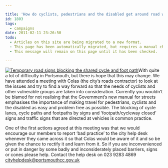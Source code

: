 ```yaml
---

title: 'How do cyclists, pedestrians and the disabled get around road works?'
id: 1803
tags:
  - campaigns
date: 2011-02-11 23:26:50
todo:
  - Articles on this site are being migrated to a new format.
  - This page has been automatically migrated, but requires a manual check-&-tune to ensure the format and links all work as expected.
  - This message will remain on this page until it has been checked.

---
```


[](http://www.pompeybug.co.uk/?attachment_id=1810)[![Temporary road signs blocking the shared cycle and foot path](/assets/sign-on-path1-239x300.jpg "Temporary road signs blocking the shared cycle and foot path")](http://www.pompeybug.co.uk/2011/02/how-do-cyclists-pedestrians-and-the-disabled-get-around-road-works/sign-on-path-2/)With quite a lot of difficulty in Portsmouth, but there is hope that this may change. We have attended a meeting with Colas (the city’s roads contractor) to look at the issues and try to find a way forward so that the needs of cyclists and other vulnerable groups are taken into consideration. Currently you wouldn’t be blamed for not realising that the Government’s new manual for streets emphasises the importance of making travel for pedestrians, cyclists and the disabled as easy and problem free as possible. The blocking of cycle lanes, cycle paths and footpaths by signs and ‘footpath/cycleway closed’ signs and traffic signs that are directed at vehicles is common practice.

One of the first actions agreed at this meeting was that we would encourage our members to report ‘bad practice’ to the city help desk whenever they came across it so that Colas would be aware of it and so be [](http://www.pompeybug.co.uk/?attachment_id=1807)[](http://www.pompeybug.co.uk/2011/02/how-do-cyclists-pedestrians-and-the-disabled-get-around-road-works/sign-on-path-2/)given the chance to rectify it and learn from it. So if you are inconvenienced or put in danger by some badly and inconsiderately placed barriers, signs or cones please help. Contact the help desk on 023 9283 4869 [cityhelpdesk@portsmouthcc.gov.uk](mailto:cityhelpdesk@portsmouthcc.gov.uk)